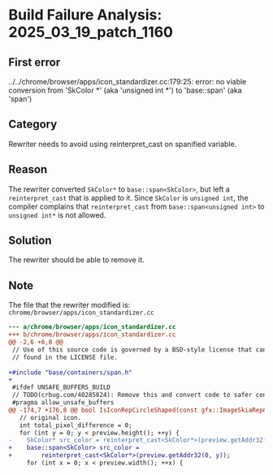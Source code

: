# Build Failure Analysis: 2025_03_19_patch_1160

## First error

../../chrome/browser/apps/icon_standardizer.cc:179:25: error: no viable conversion from 'SkColor *' (aka 'unsigned int *') to 'base::span<SkColor>' (aka 'span<unsigned int>')

## Category
Rewriter needs to avoid using reinterpret_cast on spanified variable.

## Reason
The rewriter converted `SkColor*` to `base::span<SkColor>`, but left a `reinterpret_cast` that is applied to it. Since `SkColor` is `unsigned int`, the compiler complains that `reinterpret_cast` from `base::span<unsigned int>` to `unsigned int*` is not allowed.

## Solution
The rewriter should be able to remove it.

## Note
The file that the rewriter modified is: `chrome/browser/apps/icon_standardizer.cc`

```diff
--- a/chrome/browser/apps/icon_standardizer.cc
+++ b/chrome/browser/apps/icon_standardizer.cc
@@ -2,6 +6,8 @@
 // Use of this source code is governed by a BSD-style license that can be
 // found in the LICENSE file.
 
+#include "base/containers/span.h"
+
 #ifdef UNSAFE_BUFFERS_BUILD
 // TODO(crbug.com/40285824): Remove this and convert code to safer constructs.
 #pragma allow_unsafe_buffers
@@ -174,7 +176,8 @@ bool IsIconRepCircleShaped(const gfx::ImageSkiaRep& rep) {
   // original icon.
   int total_pixel_difference = 0;
   for (int y = 0; y < preview.height(); ++y) {
-    SkColor* src_color = reinterpret_cast<SkColor*>(preview.getAddr32(0, y));
+    base::span<SkColor> src_color =
+        reinterpret_cast<SkColor*>(preview.getAddr32(0, y));
     for (int x = 0; x < preview.width(); ++x) {